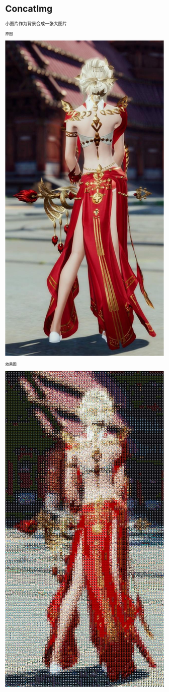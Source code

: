 # ConcatImg
小图片作为背景合成一张大图片


`原图`


![images](https://github.com/SmallCao/ConcatImg/blob/master/images/999.jpg)

`效果图`

![images](https://github.com/SmallCao/ConcatImg/blob/master/images/bbb.jpg)



